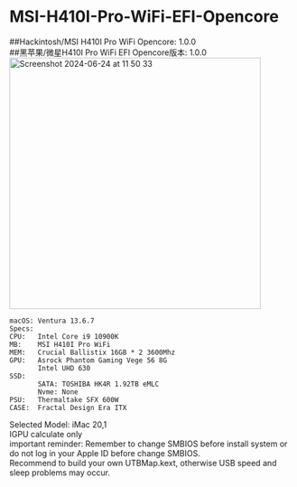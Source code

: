 # MSI-H410I-Pro-WiFi-EFI-Opencore  
##Hackintosh/MSI H410I Pro WiFi  Opencore: 1.0.0  
##黑苹果/微星H410I Pro WiFi EFI  Opencore版本: 1.0.0  
<img width="445" alt="Screenshot 2024-06-24 at 11 50 33" src="https://github.com/Tsumugi-Mugyu/MSI-H410I-Pro-WiFi-EFI-Opencore/assets/173649836/3ea6f1d1-a9b3-4db3-b312-c696df767815">
```
macOS: Ventura 13.6.7  
Specs:  
CPU:   Intel Core i9 10900K   
MB:    MSI H410I Pro WiFi  
MEM:   Crucial Ballistix 16GB * 2 3600Mhz  
GPU:   Asrock Phantom Gaming Vege 56 8G  
       Intel UHD 630   
SSD:  
       SATA: TOSHIBA HK4R 1.92TB eMLC  
       Nvme: None  
PSU:   Thermaltake SFX 600W  
CASE:  Fractal Design Era ITX
```  
Selected Model: iMac 20,1  
IGPU calculate only  
important reminder: Remember to change SMBIOS before install system or do not log in your Apple ID before change SMBIOS.  
Recommend to build your own UTBMap.kext, otherwise USB speed and sleep problems may occur.


